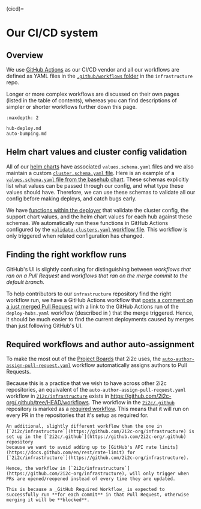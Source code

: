 (cicd)=
# Our CI/CD system

## Overview

We use [GitHub Actions](https://docs.github.com/en/actions) as our CI/CD vendor and all our workflows are defined as YAML files in the [`.github/workflows` folder](https://github.com/2i2c-org/infrastructure/tree/master/.github/workflows) in the `infrastructure` repo.

Longer or more complex workflows are discussed on their own pages (listed in the table of contents), whereas you can find descriptions of simpler or shorter workflows further down this page.

```{toctree}
:maxdepth: 2

hub-deploy.md
auto-bumping.md
```

## Helm chart values and cluster config validation

All of our [helm charts](https://github.com/2i2c-org/infrastructure/tree/HEAD/helm-charts) have associated `values.schema.yaml` files and we also maintain a custom [`cluster.schema.yaml` file](https://github.com/2i2c-org/infrastructure/blob/HEAD/shared/deployer/cluster.schema.yaml).
Here is an example of a [`values.schema.yaml` file from the basehub chart](https://github.com/2i2c-org/infrastructure/blob/HEAD/helm-charts/basehub/values.schema.yaml).
These schemas explicitly list what values can be passed through our config, and what type these values should have.
Therefore, we can use these schemas to validate all our config before making deploys, and catch bugs early.

We have [functions within the deployer](https://github.com/2i2c-org/infrastructure/blob/HEAD/deployer/__main__.py#L213-L302) that validate the cluster config, the support chart values, and the helm chart values for each hub against these schemas.
We automatically run these functions in GitHub Actions configured by the [`validate-clusters.yaml` workflow file](https://github.com/2i2c-org/infrastructure/blob/master/.github/workflows/validate-clusters.yaml).
This workflow is only triggered when related configuration has changed.

## Finding the right workflow runs

GitHub's UI is slightly confusing for distinguishing between _workflows that ran on a Pull Request_ and _workflows that ran on the merge commit to the default branch_.

To help contributors to our `infrastructure` repository find the right workflow run, we have a GitHub Actions workflow that [posts a comment on a just merged Pull Request](https://github.com/2i2c-org/infrastructure/blob/HEAD/.github/workflows/comment-test-link-merged-pr.yaml) with a link to the GitHub Actions run of the `deploy-hubs.yaml` workflow (described in [](cicd/hub)) that the merge triggered.
Hence, it should be much easier to find the current deployments caused by merges than just following GitHub's UI.

## Required workflows and author auto-assignment

To make the most out of the [Project Boards](https://github.com/orgs/2i2c-org/projects) that 2i2c uses, the [`auto-author-assign-pull-request.yaml`](https://github.com/2i2c-org/infrastructure/blob/master/.github/workflows/auto-author-assign-pull-request.yaml) workflow automatically assigns authors to Pull Requests.

Because this is a practice that we wish to have across other 2i2c repositories, an equivalent of the `auto-author-assign-pull-request.yaml` workflow in [`2i2c/infrastructure`](https://github.com/2i2c-org/infrastructure) exists in https://github.com/2i2c-org/.github/tree/HEAD/workflows. The workflow in the [`2i2c/.github`](https://github.com/2i2c-org/.github) repository is marked as a [required workflow](https://docs.github.com/en/actions/using-workflows/required-workflows). This means that it will run on every PR in the repositories that it's setup as required for.

```{note}
An additional, slightly different workflow than the one in [`2i2c/infrastructure`](https://github.com/2i2c-org/infrastructure) is set up in the [`2i2c/.github`](https://github.com/2i2c-org/.github) repository
because we want to avoid adding up to [GitHub's API rate limits](https://docs.github.com/en/rest/rate-limit) for [`2i2c/infrastructure`](https://github.com/2i2c-org/infrastructure).

Hence, the workflow in [`2i2c/infrastructure`](https://github.com/2i2c-org/infrastructure), will only trigger when PRs are opened/reopened instead of every time they are updated.

This is because a _GitHub Required Workflow_ is expected to successfully run **for each commit** in that Pull Request, otherwise merging it will be **blocked**.
```
